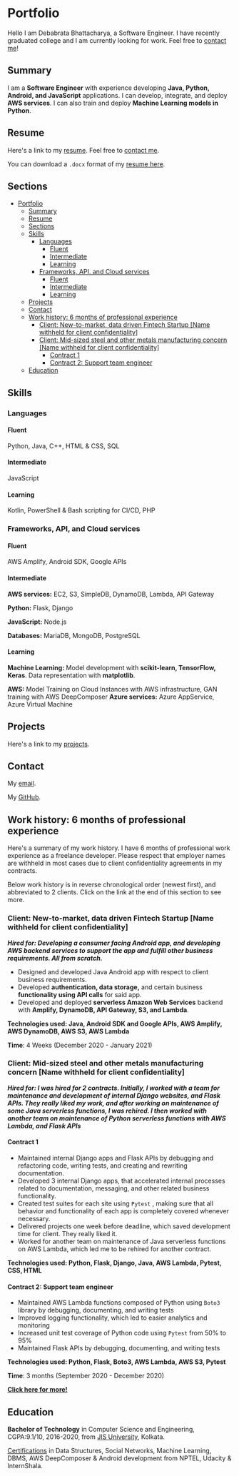 # Portfolio

Hello I am Debabrata Bhattacharya, a Software Engineer. I have recently graduated college and I am currently looking for work. Feel free to [contact me](#contact)!

## Summary

I am a **Software Engineer** with experience developing **Java, Python, Android, and JavaScript** applications. I can develop, integrate, and deploy **AWS services**. I can also train and deploy **Machine Learning models in Python**.

## Resume

Here's a link to my [resume](./Resume_general_2.pdf). Feel free to [contact me](#contact).

You can download a `.docx` format of my [resume here](./Resume_general_2.docx).

<!-- markdownlint-disable MD024 -->
## Sections

- [Portfolio](#portfolio)
  - [Summary](#summary)
  - [Resume](#resume)
  - [Sections](#sections)
  - [Skills](#skills)
    - [Languages](#languages)
      - [Fluent](#fluent)
      - [Intermediate](#intermediate)
      - [Learning](#learning)
    - [Frameworks, API, and Cloud services](#frameworks-api-and-cloud-services)
      - [Fluent](#fluent-1)
      - [Intermediate](#intermediate-1)
      - [Learning](#learning-1)
  - [Projects](#projects)
  - [Contact](#contact)
  - [Work history: 6 months of professional experience](#work-history-6-months-of-professional-experience)
    - [Client: New-to-market, data driven Fintech Startup [Name withheld for client confidentiality]](#client-new-to-market-data-driven-fintech-startup-name-withheld-for-client-confidentiality)
    - [Client: Mid-sized steel and other metals manufacturing concern [Name withheld for client confidentiality]](#client-mid-sized-steel-and-other-metals-manufacturing-concern-name-withheld-for-client-confidentiality)
      - [Contract 1](#contract-1)
      - [Contract 2: Support team engineer](#contract-2-support-team-engineer)
  - [Education](#education)

## Skills

### Languages

#### Fluent

Python, Java, C++, HTML & CSS, SQL

#### Intermediate

JavaScript

#### Learning

Kotlin, PowerShell & Bash scripting for CI/CD, PHP

### Frameworks, API, and Cloud services

#### Fluent

AWS Amplify, Android SDK, Google APIs

#### Intermediate

**AWS services:** EC2, S3, SimpleDB,  DynamoDB, Lambda, API Gateway

**Python:** Flask, Django

**JavaScript:** Node.js

**Databases:** MariaDB, MongoDB, PostgreSQL

#### Learning

**Machine Learning:** Model development with **scikit-learn, TensorFlow, Keras**. Data representation with **matplotlib**.

**AWS:** Model Training on Cloud Instances with AWS infrastructure, GAN training with AWS DeepComposer
**Azure services:** Azure AppService, Azure Virtual Machine

## Projects

Here's a link to my [projects](projects.html).

## Contact

My [email](mailto:d.bhatta.1232@gmail.com).

My [GitHub](https://github.com/D-Bhatta).

## Work history: 6 months of professional experience

Here's a summary of my work history. I have 6 months of professional work experience as a freelance developer. Please respect that employer names are withheld in most cases due to client confidentiality agreements in my contracts.

Below work history is in reverse chronological order (newest first), and abbreviated to 2 clients. Click on the link at the end of this section to see more.

### Client: New-to-market, data driven Fintech Startup [Name withheld for client confidentiality]

***Hired for: Developing a consumer facing Android app, and developing AWS backend services to support the app and fulfill other business requirements. All from scratch.***

- Designed and developed Java Android app with respect to client business requirements.
- Developed **authentication, data storage,** and certain business **functionality using API calls** for said app.
- Developed and deployed **serverless Amazon Web Services** backend with **Amplify, DynamoDB, API Gateway, S3, and Lambda**.

**Technologies used: Java, Android SDK and Google APIs, AWS Amplify, AWS DynamoDB, AWS S3, AWS Lambda**

**Time**: 4 Weeks (December 2020 - January 2021)

### Client: Mid-sized steel and other metals manufacturing concern [Name withheld for client confidentiality]

***Hired for: I was hired for 2 contracts. Initially, I worked with a team for maintenance and development of internal Django websites, and Flask APIs. They really liked my work, and after working on maintenance of some Java serverless functions, I was rehired. I then worked with another team on maintenance of Python serverless functions with AWS Lambda, and Flask APIs***

#### Contract 1

- Maintained internal Django apps and Flask APIs by debugging and refactoring code, writing tests, and creating and rewriting documentation.
- Developed 3 internal Django apps, that accelerated internal processes related to documentation, messaging, and other related business functionality.
- Created test suites for each site using `Pytest` , making sure that all behavior and functionality of each app is completely covered whenever necessary.
- Delivered projects one week before deadline, which saved development time for client. They really liked it.
- Worked for another team on maintenance of Java serverless functions on AWS Lambda, which led me to be rehired for another contract.

**Technologies used: Python, Flask, Django, Java, AWS Lambda, Pytest, CSS, HTML**

#### Contract 2: Support team engineer

- Maintained AWS Lambda functions composed of Python using `Boto3` library by debugging, documenting, and writing tests
- Improved logging functionality, which led to easier analytics and monitoring
- Increased unit test coverage of Python code using `Pytest` from 50% to 95%
- Maintained Flask APIs by debugging, documenting, and writing tests

**Technologies used: Python, Flask, Boto3, AWS Lambda, AWS S3, Pytest**

**Time**: 3 months (September 2020 - December 2020)

**[Click here for more!](projects/work-history.html)**

## Education

**Bachelor of Technology** in Computer Science and Engineering, CGPA:9.1/10, 2016-2020, from [JIS University](https://jisuniversity.ac.in/), Kolkata.

[Certifications](certifications.html) in Data Structures, Social Networks, Machine Learning, DBMS, AWS DeepComposer & Android development from NPTEL, Udacity & InternShala.
